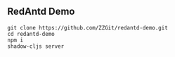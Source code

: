 ## RedAntd Demo
```
git clone https://github.com/ZZGit/redantd-demo.git
cd redantd-demo
npm i
shadow-cljs server
```
